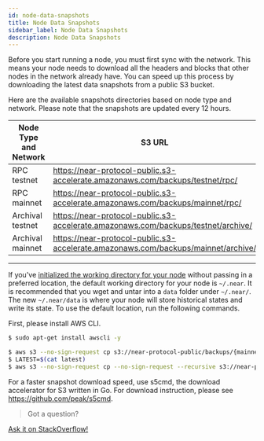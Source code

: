 ```yaml
---
id: node-data-snapshots
title: Node Data Snapshots
sidebar_label: Node Data Snapshots
description: Node Data Snapshots
---
```



Before you start running a node, you must first sync with the network. This means your node needs to download all the headers and blocks that other nodes in the network already have. You can speed up this process by downloading the latest data snapshots from a public S3 bucket.

Here are the available snapshots directories based on node type and network. Please note that the snapshots are updated every 12 hours.


| Node Type and Network| S3 URL                                                                                         |
| -------------------- | ----------------------------------------------------------------------------------------       |
| RPC testnet          | https://near-protocol-public.s3-accelerate.amazonaws.com/backups/testnet/rpc/          |
| RPC mainnet          | https://near-protocol-public.s3-accelerate.amazonaws.com/backups/mainnet/rpc/          |
| Archival testnet     | https://near-protocol-public.s3-accelerate.amazonaws.com/backups/testnet/archive/      |
| Archival mainnet     | https://near-protocol-public.s3-accelerate.amazonaws.com/backups/mainnet/archive/      |


----

If you've [initialized the working directory for your node](/docs/develop/node/validator/compile-and-run-a-node#3-initialize-working-directory-1) without passing in a preferred location, the default working directory for your node is `~/.near`. It is recommended that you wget and untar into a `data` folder under `~/.near/`. The new `~/.near/data` is where your node will store historical states and write its state. To use the default location, run the following commands.

First, please install AWS CLI.
```bash
$ sudo apt-get install awscli -y
```

```bash
$ aws s3 --no-sign-request cp s3://near-protocol-public/backups/{mainnet|testnet}/{rpc|archive}/latest .
$ LATEST=$(cat latest)
$ aws s3 --no-sign-request cp --no-sign-request --recursive s3://near-protocol-public/backups/{mainnet|testnet}/{rpc|archive}/$LATEST ~/.near/data
```

For a faster snapshot download speed, use s5cmd, the download accelerator for S3 written in Go. For download instruction, please see https://github.com/peak/s5cmd.

>Got a question?
<a href="https://stackoverflow.com/questions/tagged/nearprotocol">
  <h8>Ask it on StackOverflow!</h8></a>
